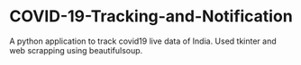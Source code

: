 # COVID-19-Tracking-and-Notification

A python application to track covid19 live data of India.
Used tkinter and web scrapping using beautifulsoup.
